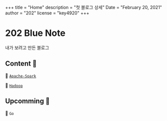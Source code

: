 +++
title = "Home"
description = "첫 블로그 상세"
Date = "February 20, 2021" 
author = "202"
license = "key4920"
+++

<!--more-->

# 202 Blue Note
내가 보려고 만든 블로그


## Content <span class="nowrap"><span class="emojify">🌼</span> </span> 

<span class="nowrap"><span class="emojify">🐥</span> <code>[Apache-Spark](http://key4920.github.io/docs/bigdata_platform/ApacheSpark)</code></span> 

<span class="nowrap"><span class="emojify">🐘</span> <code>[Hadoop](http://key4920.github.io//docs/bigdata_platform/Hadoop)</code></span> 

## Upcomming <span class="nowrap"><span class="emojify">🌸</span> </span> 

<span class="nowrap"><span class="emojify">🐳</span> <code>Go</code></span> 

